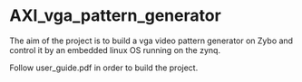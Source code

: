 # AXI_vga_pattern_generator
The aim of the project is to build a vga video pattern generator on Zybo and control it by an embedded linux OS running on the zynq.

Follow user_guide.pdf in order to build the project.

